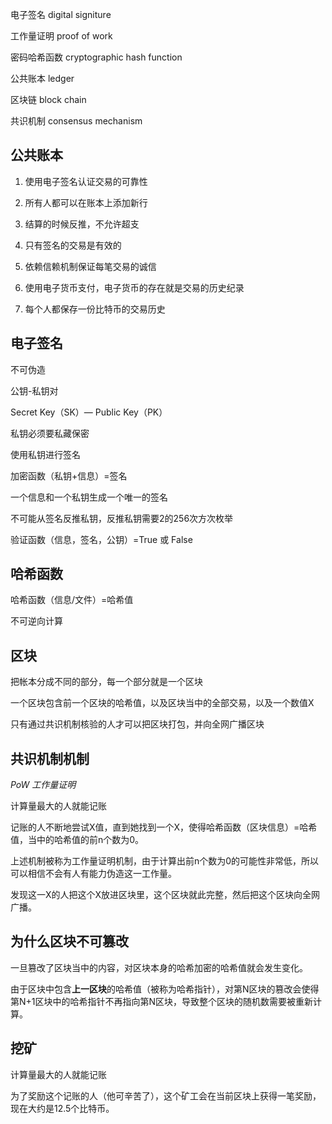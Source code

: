 电子签名 digital signiture

工作量证明 proof of work

密码哈希函数 cryptographic hash function

公共账本 ledger

区块链 block chain

共识机制 consensus mechanism 

## 公共账本

1. 使用电子签名认证交易的可靠性

2. 所有人都可以在账本上添加新行

3. 结算的时候反推，不允许超支

4. 只有签名的交易是有效的

5. 依赖信赖机制保证每笔交易的诚信

6. 使用电子货币支付，电子货币的存在就是交易的历史纪录
7. 每个人都保存一份比特币的交易历史

## 电子签名

不可伪造

公钥-私钥对

Secret Key（SK）— Public Key（PK）

私钥必须要私藏保密

使用私钥进行签名

加密函数（私钥+信息）=签名

一个信息和一个私钥生成一个唯一的签名

不可能从签名反推私钥，反推私钥需要2的256次方次枚举

验证函数（信息，签名，公钥）=True 或 False



## 哈希函数

哈希函数（信息/文件）=哈希值

不可逆向计算



## 区块

把帐本分成不同的部分，每一个部分就是一个区块

一个区块包含前一个区块的哈希值，以及区块当中的全部交易，以及一个数值X

只有通过共识机制核验的人才可以把区块打包，并向全网广播区块



## 共识机制机制

*PoW 工作量证明*

计算量最大的人就能记账

记账的人不断地尝试X值，直到她找到一个X，使得哈希函数（区块信息）=哈希值，当中的哈希值的前n个数为0。

上述机制被称为工作量证明机制，由于计算出前n个数为0的可能性非常低，所以可以相信不会有人有能力伪造这一工作量。

发现这一X的人把这个X放进区块里，这个区块就此完整，然后把这个区块向全网广播。



## 为什么区块不可篡改

一旦篡改了区块当中的内容，对区块本身的哈希加密的哈希值就会发生变化。

由于区块中包含**上一区块**的哈希值（被称为哈希指针），对第N区块的篡改会使得第N+1区块中的哈希指针不再指向第N区块，导致整个区块的随机数需要被重新计算。



## 挖矿

计算量最大的人就能记账

为了奖励这个记账的人（他可辛苦了），这个矿工会在当前区块上获得一笔奖励，现在大约是12.5个比特币。